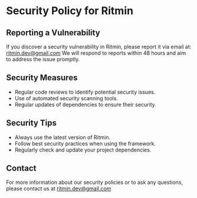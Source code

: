 # Security Policy for Ritmin

## Reporting a Vulnerability

If you discover a security vulnerability in Ritmin, please report it via email at: ritmin.dev@gmail.com We will respond to reports within 48 hours and aim to address the issue promptly.

## Security Measures

- Regular code reviews to identify potential security issues.
- Use of automated security scanning tools.
- Regular updates of dependencies to ensure their security.

## Security Tips

- Always use the latest version of Ritmin.
- Follow best security practices when using the framework.
- Regularly check and update your project dependencies.

## Contact

For more information about our security policies or to ask any questions, please contact us at ritmin.dev@gmail.com
